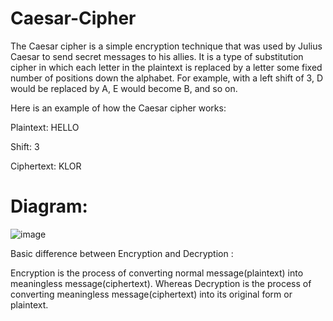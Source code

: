 # Caesar-Cipher


The Caesar cipher is a simple encryption technique that was used by Julius Caesar to send secret messages to his allies. It is a type of substitution cipher in which each letter in the plaintext is replaced by a letter some fixed number of positions down the alphabet. For example, with a left shift of 3, D would be replaced by A, E would become B, and so on. 

Here is an example of how the Caesar cipher works:

Plaintext: HELLO

Shift: 3

Ciphertext: KLOR


# Diagram: 

![image](https://github.com/akscoder082003/Caesar-Cipher/assets/109755100/ee7b7b5e-ee16-46ef-8ffa-5167801bbca5)



Basic difference between Encryption and Decryption :

Encryption is the process of converting normal message(plaintext) into meaningless message(ciphertext). Whereas Decryption is the process of converting meaningless message(ciphertext) into its original form or plaintext.